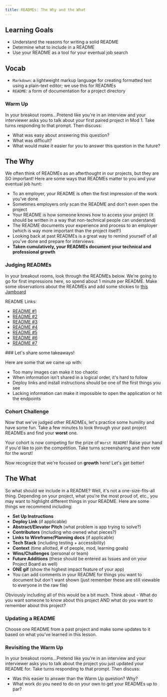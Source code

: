 ```yaml
---
title: READMEs: The Why and the What
---
```


## Learning Goals
* Understand the reasons for writing a solid README
* Determine what to include in a README
* Use your README as a tool for your eventual job search

## Vocab
* `Markdown`: a lightweight markup language for creating formatted text using a plain-text editor; we use this for READMEs
* `README`: a form of documentation for a project directory

<section class="call-to-action">
  <h3>Warm Up</h3>

  In your breakout rooms...Pretend like you're in an interview and your interviewer asks you to talk about your first paired project in Mod 1. Take turns responding to that prompt. Then discuss:
  - What was easy about answering this question?
  - What was difficult?
  - What would make it easier for you to answer this question in the future?
</section>

## The Why

We often think of READMEs as an afterthought in our projects, but they are SO important! Here are some ways that READMEs matter to you and your eventual job hunt:
- To an employer, your README is often the first impression of the work you've done
- Sometimes employers only scan the README and don't even open the project
- Your README is how someone knows how to access your project (It should be written in a way that non-technical people can understand)
- The README documents your experience and process to an employer (which is way more important than the project itself!)
- Looking back at past READMEs is a great way to remind yourself of all you've done and prepare for interviews
- **Taken cumulatively, your READMEs document your technical and professional growth**

<section class="call-to-action">
  <h3>Judging READMEs</h3>

  In your breakout rooms, look through the READMEs below. We're going to go for first impressions here, so spend about 1 minute per README. Make some observations about the READMEs and add some stickies to [this Jamboard](https://jamboard.google.com/d/15nKXyjArq74u8NzsIJhIzVZsrpFkWLldzSBWPYKchYc/edit?usp=sharing)

  README Links:
  * [README #1](https://github.com/sertmer/check-yo-self)
  * [README #2](https://github.com/Dustin-Mikusko/socialsentiment)
  * [README #3](https://github.com/kaylagordon/ican2_FE)
  * [README #4](https://github.com/turingschool-examples/overlook-api)
  * [README #5](https://github.com/maddielaw/rec-me)
  * [README #6](https://github.com/dcoleman21/Sweater-Weather)
  * [README #7](https://github.com/me-md/me-md)
</section>

<section class="answer">
### Let's share some takeaways!

Here are some that we came up with:
- Too many images can make it too chaotic
- When information isn't shared in a logical order, it's hard to follow
- Deploy links and install instructions should be one of the first things you see
- Lacking information can make it impossible to open the application or hit the endpoints
</section>

<section class="call-to-action">
  <h3>Cohort Challenge</h3>

  Now that we've judged other READMEs, let's practice some humility and have some fun. Take a few minutes to look through your past project READMEs and find your **worst** one.

  Your cohort is now competing for the prize of `Worst README`! Raise your hand if you'd like to join the competition. Take turns screensharing and then vote for the worst!

  Now recognize that we're focused on **growth** here! Let's get better!
</section>

## The What

So what should we include in a README? Well, it's not a one-size-fits-all thing. Depending on your project, what you're the most proud of, etc., you may want to highlight different things in your README. Here are some things we recommend including:
- **Set Up Instructions**
- **Deploy Link** (if applicable)
- **Abstract/Elevator Pitch** (what problem is app trying to solve?)
- **Contributors** (including who owned what pieces?)
- **Links to Wireframe/Planning docs** (if applicable)
- **Tech Stack** (including testing + accessibility)
- **Context** (time allotted, # of people, mod, learning goals)
- **Wins/Challenges** (personal or team)
- **Future Additions** (these should be entered as Issues and on your Project Board as well)
- **ONE gif** (show the highest impact feature of your app)
- You can add comments in your README for things you want to document but don't want shown (just remember these are still viewable to everyone in the raw file)

Obviously including all of this would be a bit much. Think about - What do you want someone to know about this project AND what do you want to remember about this project?

<section class="call-to-action">
  <h3>Updating a README</h3>

  Choose one README from a past project and make some updates to it based on what you've learned in this lesson.
</section>

<section class="call-to-action">
  <h3>Revisiting the Warm Up</h3>

  In your breakout rooms...Pretend like you're in an interview and your interviewer asks you to talk about the project you just updated your README for. Take turns responding to that prompt. Then discuss:
  - Was this easier to answer than the Warm Up question? Why?
  - What work do you need to do on your own to get your READMEs up to par?
</section>

